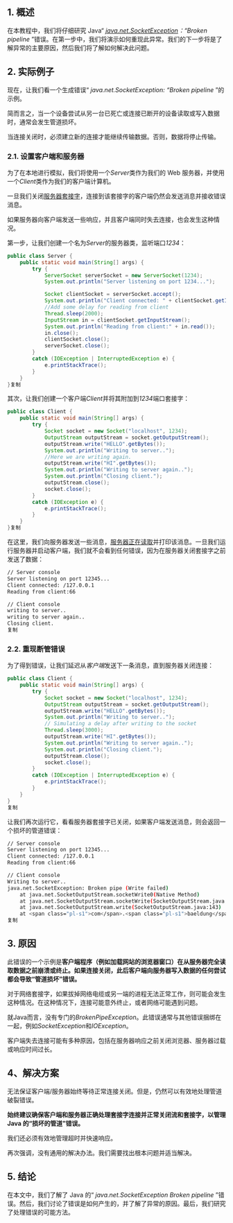 ## 1. 概述

在本教程中，我们将仔细研究 Java“ *[java.net.SocketException](https://www.baeldung.com/java-socketexception)：“Broken pipeline* ”错误。在第一步中，我们将演示如何重现此异常。我们的下一步将是了解异常的主要原因，然后我们将了解如何解决此问题。

## 2. 实际例子

现在，让我们看一个生成错误“ *java.net.SocketException: “Broken pipeline* ”的示例。

简而言之，当一个设备尝试从另一台已死亡或连接已断开的设备读取或写入数据时，通常会发生管道损坏。

当连接关闭时，必须建立新的连接才能继续传输数据。否则，数据将停止传输。

### 2.1. 设置客户端和服务器

为了在本地进行模拟，我们将使用一个*Server*类作为我们的 Web 服务器，并使用一个*Client*类作为我们的客户端计算机。

一旦我们关闭[服务器套接字](https://www.baeldung.com/a-guide-to-java-sockets)，连接到该套接字的客户端仍然会发送消息并接收错误消息。

如果服务器向客户端发送一些响应，并且客户端同时失去连接，也会发生这种情况。

第一步，让我们创建一个名为*Server*的服务器类，监听端口*1234*：

```java
public class Server {
    public static void main(String[] args) {
        try {
            ServerSocket serverSocket = new ServerSocket(1234);
            System.out.println("Server listening on port 1234...");

            Socket clientSocket = serverSocket.accept();
            System.out.println("Client connected: " + clientSocket.getInetAddress());
            //Add some delay for reading from client
            Thread.sleep(2000);
            InputStream in = clientSocket.getInputStream();
            System.out.println("Reading from client:" + in.read());
            in.close();
            clientSocket.close();
            serverSocket.close();
        }
        catch (IOException | InterruptedException e) {
            e.printStackTrace();
        }
    }
}复制
```

其次，让我们创建一个客户端*Client*并将其附加到*1234*端口套接字：

```java
public class Client {
    public static void main(String[] args) {
        try {
            Socket socket = new Socket("localhost", 1234);
            OutputStream outputStream = socket.getOutputStream();
            outputStream.write("HELLO".getBytes());
            System.out.println("Writing to server..");
            //Here we are writing again.
            outputStream.write("HI".getBytes());
            System.out.println("Writing to server again..");
            System.out.println("Closing client.");
            outputStream.close();
            socket.close();
        }
        catch (IOException e) {
            e.printStackTrace();
        }
    }
}复制
```

在这里，我们向服务器发送一些消息，[服务器正在读取](https://www.baeldung.com/java-inputstream-server-socket)并打印该消息。一旦我们运行服务器并启动客户端，我们就不会看到任何错误，因为在服务器关闭套接字之前发送了数据：

```bash
// Server console
Server listening on port 12345...
Client connected: /127.0.0.1
Reading from client:66

// Client console
writing to server..
writing to server again..
Closing client.
复制
```

### 2.2. 重现断管错误

为了得到错误，让我们延迟从*客户端*发送下一条消息，直到服务器关闭连接：

```java
public class Client {
    public static void main(String[] args) {
        try {
            Socket socket = new Socket("localhost", 1234);
            OutputStream outputStream = socket.getOutputStream();
            outputStream.write("HELLO".getBytes());
            System.out.println("Writing to server..");
            // Simulating a delay after writing to the socket
            Thread.sleep(3000);
            outputStream.write("HI".getBytes());
            System.out.println("Writing to server again..");
            System.out.println("Closing client.");
            outputStream.close();
            socket.close();
        }
        catch (IOException | InterruptedException e) {
            e.printStackTrace();
        }
    }
}
复制
```

让我们再次运行它，看看服务器套接字已关闭，如果客户端发送消息，则会返回一个损坏的管道错误：

```bash
// Server console
Server listening on port 12345...
Client connected: /127.0.0.1
Reading from client:66

// Client console
Writing to server..
java.net.SocketException: Broken pipe (Write failed)
	at java.net.SocketOutputStream.socketWrite0(Native Method)
	at java.net.SocketOutputStream.socketWrite(SocketOutputStream.java:111)
	at java.net.SocketOutputStream.write(SocketOutputStream.java:143)
	at <span class="pl-s1">com</span>.<span class="pl-s1">baeldung</span>.<span class="pl-s1">socketexception</span>.<span class="pl-s1">brokenpipe</span>.Client.main(Client.java:18)
复制
```

## 3. 原因

此错误的一个示例是**客户端程序（例如加载网站的浏览器窗口）在从服务器完全读取数据之前崩溃或终止。如果连接关闭，此后客户端向服务器写入数据的任何尝试都会导致“管道损坏”错误。**

对于网络套接字，如果拔掉网络电缆或另一端的进程无法正常工作，则可能会发生这种情况。在这种情况下，连接可能意外终止，或者网络可能遇到问题。

就Java而言，没有专门的*BrokenPipeException*。此错误通常与其他错误捆绑在一起，例如*SocketException*和*IOException*。

客户端失去连接可能有多种原因，包括在服务器响应之前关闭浏览器、服务器过载或响应时间过长。

## 4、解决方案

无法保证客户端/服务器始终等待正常连接关闭。但是，仍然可以有效地处理管道破裂错误。

**始终建议确保客户端和服务器正确处理套接字连接并正常关闭流和套接字，以管理 Java 的“损坏的管道”错误。**

我们还必须有效地管理超时并快速响应。

再次强调，没有通用的解决办法。我们需要找出根本问题并适当解决。

## 5. 结论

在本文中，我们了解了 Java 的“ *java.net.SocketException Broken pipeline* ”错误。然后，我们讨论了错误是如何产生的，并了解了异常的原因。最后，我们研究了处理错误的可能方法。